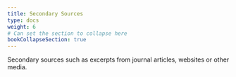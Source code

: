 ```yaml
---
title: Secondary Sources
type: docs
weight: 6
# Can set the section to collapse here
bookCollapseSection: true
---
```


Secondary sources such as excerpts from journal articles, websites or other media.

